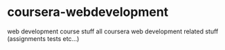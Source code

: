 # coursera-webdevelopment
web development course stuff
all coursera web development related stuff (assignments tests etc...)
